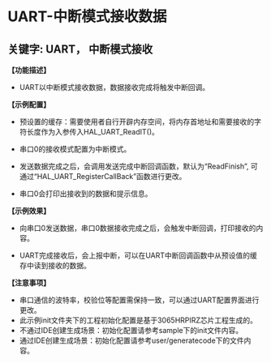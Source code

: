 # UART-中断模式接收数据
## 关键字: UART， 中断模式接收

**【功能描述】**
+ UART以中断模式接收数据，数据接收完成将触发中断回调。

**【示例配置】**
+ 预设置的缓存：需要使用者自行开辟内存空间，将内存首地址和需要接收的字符长度作为入参传入HAL_UART_ReadIT()。

+ 串口0的接收模式配置为中断模式。

+ 发送数据完成之后，会调用发送完成中断回调函数，默认为“ReadFinish”, 可通过“HAL_UART_RegisterCallBack”函数进行更改。

+ 串口0会打印出接收到的数据和提示信息。

**【示例效果】**
+ 向串口0发送数据，串口0数据接收完成之后，会触发中断回调，打印接收的内容。

+ UART完成接收后，会上报中断，可以在UART中断回调函数中从预设值的缓存中读到接收的数据。

**【注意事项】**
+ 串口通信的波特率，校验位等配置需保持一致，可以通过UART配置界面进行更改。
+ 此示例init文件夹下的工程初始化配置是基于3065HRPIRZ芯片工程生成的。
+ 不通过IDE创建生成场景：初始化配置请参考sample下的init文件内容。
+ 通过IDE创建生成场景：初始化配置请参考user/generatecode下的文件内容。